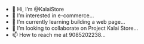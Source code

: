 - 👋 Hi, I’m @KalaiStore
- 👀 I’m interested in e-commerce...
- 🌱 I’m currently learning building a web page...
- 💞️ I’m looking to collaborate on Project Kalai Store...
- 📫 How to reach me at 9085202238...

<!---
KalaiStore/KalaiStore is a ✨ special ✨ repository because its `README.md` (this file) appears on your GitHub profile.
You can click the Preview link to take a look at your changes.
--->
